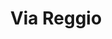 ---
title: "Via Reggio"
url: /ciudad-autonoma-de-buenos-aires/via-reggio/
shop: Taschen & Koffer
---